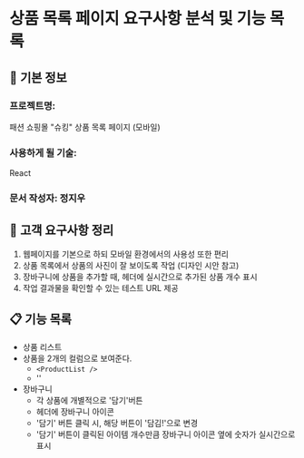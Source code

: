 # 상품 목록 페이지 요구사항 분석 및 기능 목록

## 📌 기본 정보
### 프로젝트명: 
패션 쇼핑몰 "슈킹" 상품 목록 페이지 (모바일)

### 사용하게 될 기술: 
React

### 문서 작성자: 정지우

## 📝 고객 요구사항 정리
1. 웹페이지를 기본으로 하되 모바일 환경에서의 사용성 또한 편리
2. 상품 목록에서 상품의 사진이 잘 보이도록 작업 (디자인 시안 참고)
3. 장바구니에 상품을 추가할 때, 헤더에 실시간으로 추가된 상품 개수 표시
4. 작업 결과물을 확인할 수 있는 테스트 URL 제공

## 📋 기능 목록
- 상품 리스트
- 상품을 2개의 컬럼으로 보여준다.
  - `<ProductList />`
  - '<ProductImgList />'
- 장바구니
  - 각 상품에 개별적으로 '담기'버튼
  - 헤더에 장바구니 아이콘
  - '담기' 버튼 클릭 시, 해당 버튼이 '담김!'으로 변경
  - '담기' 버튼이 클릭된 아이템 개수만큼 장바구니 아이콘 옆에 숫자가 실시간으로 표시
 
 


